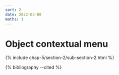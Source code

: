 ```yaml
---
sort: 2
date: 2022-03-08
maths: 1
---
```


# Object contextual menu

{% include chap-5/section-2/sub-section-2.html %}

{% bibliography --cited %}

